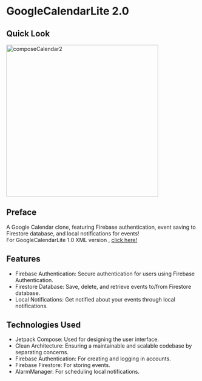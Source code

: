 # GoogleCalendarLite 2.0

## Quick Look
<img src="https://github.com/user-attachments/assets/668dad30-fdcb-48df-a6ca-c5e29b1f2f79" alt="composeCalendar2" width="400"  />


## Preface
A Google Calendar clone, featuring Firebase authentication, event saving to Firestore database, and local notifications for events! <br>
For GoogleCalendarLite 1.0 XML version , [click here!](https://github.com/eaglenguyen/GoogleCalendarLite) <br>


## Features

* Firebase Authentication: Secure authentication for users using Firebase Authentication.
* Firestore Database: Save, delete, and retrieve events to/from Firestore database.
* Local Notifications: Get notified about your events through local notifications.

## Technologies Used
* Jetpack Compose: Used for designing the user interface.
* Clean Architecture: Ensuring a maintainable and scalable codebase by separating concerns.
* Firebase Authentication: For creating and logging in accounts.
* Firebase Firestore: For storing events.
* AlarmManager: For scheduling local notifications.

